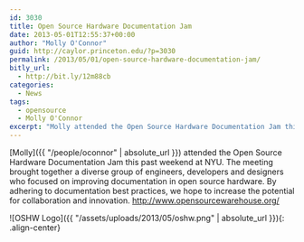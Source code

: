 ```yaml
---
id: 3030
title: Open Source Hardware Documentation Jam
date: 2013-05-01T12:55:37+00:00
author: "Molly O'Connor"
guid: http://caylor.princeton.edu/?p=3030
permalink: /2013/05/01/open-source-hardware-documentation-jam/
bitly_url:
  - http://bit.ly/12m88cb
categories:
  - News
tags:
  - opensource
  - Molly O'Connor
excerpt: "Molly attended the Open Source Hardware Documentation Jam this past weekend at NYU."
---
```

[Molly]({{ "/people/oconnor" | absolute_url }}) attended the Open Source Hardware Documentation Jam this past weekend at NYU. The meeting brought together a diverse group of engineers, developers and designers who focused on improving documentation in open source hardware. By adhering to documentation best practices, we hope to increase the potential for collaboration and innovation. http://www.opensourcewarehouse.org/

![OSHW Logo]({{ "/assets/uploads/2013/05/oshw.png" | absolute_url }}){: .align-center}


&nbsp;